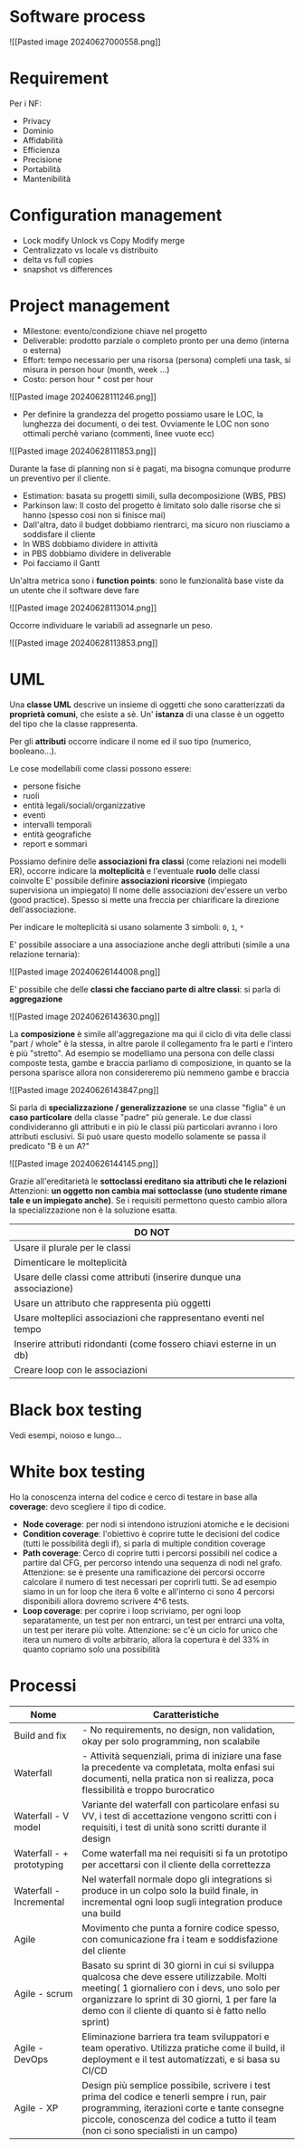 # Software process

![[Pasted image 20240627000558.png]]

# Requirement

Per i NF:
- Privacy
- Dominio
- Affidabilità
- Efficienza
- Precisione
- Portabilità
- Mantenibilità

# Configuration management

- Lock modify Unlock vs Copy Modify merge
- Centralizzato vs locale vs distribuito
- delta vs full copies
- snapshot vs differences

# Project management

- Milestone: evento/condizione chiave nel progetto
- Deliverable: prodotto parziale o completo pronto per una demo (interna o esterna)
- Effort: tempo necessario per una risorsa (persona) completi una task, si misura in person hour (month, week ...)
- Costo: person hour * cost per hour

![[Pasted image 20240628111246.png]]

- Per definire la grandezza del progetto possiamo usare le LOC, la lunghezza dei documenti, o dei test. Ovviamente le LOC non sono ottimali perchè variano (commenti, linee vuote ecc)

![[Pasted image 20240628111853.png]]

Durante la fase di planning non si è pagati, ma bisogna comunque produrre un preventivo per il cliente.

- Estimation: basata su progetti simili, sulla decomposizione (WBS, PBS) 
- Parkinson law: Il costo del progetto è limitato solo dalle risorse che si hanno (spesso cosi non si finisce mai)
- Dall'altra, dato il budget dobbiamo rientrarci, ma sicuro non riusciamo a soddisfare il cliente
- In WBS dobbiamo dividere in attività
- in PBS dobbiamo dividere in deliverable
- Poi facciamo il Gantt

Un'altra metrica sono i **function points**: sono le funzionalità base viste da un utente che il software deve fare

![[Pasted image 20240628113014.png]]

Occorre individuare le variabili ad assegnarle un peso.

![[Pasted image 20240628113853.png]]

# UML

Una **classe UML** descrive un insieme di oggetti che sono caratterizzati da **proprietà comuni**, che esiste a sè. Un' **istanza** di una classe è un oggetto del tipo che la classe rappresenta.

Per gli **attributi** occorre indicare il nome ed il suo tipo (numerico, booleano...).

Le cose modellabili come classi possono essere:
- persone fisiche
- ruoli
- entità legali/sociali/organizzative
- eventi
- intervalli temporali
- entità geografiche
- report e sommari

Possiamo definire delle **associazioni fra classi** (come relazioni nei modelli ER), occorre indicare la **molteplicità** e l'eventuale **ruolo** delle classi coinvolte
E' possibile definire **associazioni ricorsive** (impiegato supervisiona un impiegato)
Il nome delle associazioni dev'essere un verbo (good practice).
Spesso si mette una freccia per chiarificare la direzione dell'associazione.

Per indicare le molteplicità si usano solamente 3 simboli: `0`, `1`, `*` 

E' possibile associare a una associazione anche degli attributi (simile a una relazione ternaria):

![[Pasted image 20240626144008.png]]

E' possibile che delle **classi che facciano parte di altre classi**: si parla di **aggregazione**

![[Pasted image 20240626143630.png]]

La **composizione** è simile all'aggregazione ma qui il ciclo di vita delle classi "part / whole" è la stessa, in altre parole il collegamento fra le parti e l'intero è più "stretto".
Ad esempio se modelliamo una persona con delle classi composte testa, gambe e braccia parliamo di composizione, in quanto se la persona sparisce allora non considereremo più nemmeno gambe e braccia

![[Pasted image 20240626143847.png]]

Si parla di **specializzazione / generalizzazione** se una classe "figlia" è un **caso particolare** della classe "padre" più generale. Le due classi condivideranno gli attributi e in più le classi più particolari avranno i loro attributi esclusivi.
Si può usare questo modello solamente se passa il predicato "B è un A?"

![[Pasted image 20240626144145.png]]

Grazie all'ereditarietà le **sottoclassi ereditano sia attributi che le relazioni** 
Attenzioni: **un oggetto non cambia mai sottoclasse (uno studente rimane tale e un impiegato anche)**. Se i requisiti permettono questo cambio allora la specializzazione non è la soluzione esatta. 

| DO NOT                                                               |
| -------------------------------------------------------------------- |
| Usare il plurale per le classi                                       |
| Dimenticare le molteplicità                                          |
| Usare delle classi come attributi (inserire dunque una associazione) |
| Usare un attributo che rappresenta più oggetti                       |
| Usare molteplici associazioni che rappresentano eventi nel tempo     |
| Inserire attributi ridondanti (come fossero chiavi esterne in un db) |
| Creare loop con le associazioni                                      |
# Black box testing

Vedi esempi, noioso e lungo...

# White box testing

Ho la conoscenza interna del codice e cerco di testare in base alla **coverage**: devo scegliere il tipo di codice.
- **Node coverage**: per nodi si intendono istruzioni atomiche e le decisioni
- **Condition coverage**: l'obiettivo è coprire tutte le decisioni del codice (tutti le possibilità degli if), si parla di multiple condition coverage
- **Path coverage**: Cerco di coprire tutti i percorsi possibili nel codice a partire dal CFG, per percorso intendo una sequenza di nodi nel grafo. Attenzione: se è presente una ramificazione dei percorsi occorre calcolare il numero di test necessari per coprirli tutti. Se ad esempio siamo in un for loop che itera 6 volte e all'interno ci sono 4 percorsi disponibili allora dovremo scrivere 4^6 tests.
- **Loop coverage**: per coprire i loop scriviamo, per ogni loop separatamente, un test per non entrarci, un test per entrarci una volta, un test per iterare più volte. Attenzione: se c'è un ciclo for unico che itera un numero di volte arbitrario, allora la copertura è del 33% in quanto copriamo solo una possibilità


# Processi

| Nome                      | Caratteristiche                                                                                                                                                                                                                                        |
| ------------------------- | ------------------------------------------------------------------------------------------------------------------------------------------------------------------------------------------------------------------------------------------------------ |
| Build and fix             | - No requirements, no design, non validation, okay per solo programming, non scalabile                                                                                                                                                                 |
| Waterfall                 | - Attività sequenziali, prima di iniziare una fase la precedente va completata, molta enfasi sui documenti, nella pratica non si realizza, poca flessibilità e troppo burocratico                                                                      |
| Waterfall - V model       | Variante del waterfall con particolare enfasi su VV, i test di accettazione vengono scritti con i requisiti, i test di unità sono scritti durante il design                                                                                            |
| Waterfall - + prototyping | Come waterfall ma nei requisiti si fa un prototipo per accettarsi con il cliente della correttezza                                                                                                                                                     |
| Waterfall - Incremental   | Nel waterfall normale dopo gli integrations si produce in un colpo solo la build finale, in incremental ogni loop sugli integration produce una build                                                                                                  |
| Agile                     | Movimento che punta a fornire codice spesso, con comunicazione fra i team e soddisfazione del cliente                                                                                                                                                  |
| Agile - scrum             | Basato su sprint di 30 giorni in cui si sviluppa qualcosa che deve essere utilizzabile. Molti meeting( 1 giornaliero con i devs, uno solo per organizzare lo sprint di 30 giorni, 1 per fare la demo con il cliente di quanto si è fatto nello sprint) |
| Agile - DevOps            | Eliminazione barriera tra team sviluppatori e team operativo. Utilizza pratiche come il build, il deployment e il test automatizzati, e si basa su CI/CD                                                                                               |
| Agile - XP                | Design più semplice possibile, scrivere i test prima del codice e tenerli sempre i run, pair programming, iterazioni corte e tante consegne piccole, conoscenza del codice a tutto il team (non ci sono specialisti in un campo)                       |
